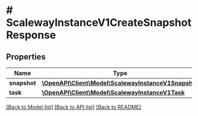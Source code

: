 # # ScalewayInstanceV1CreateSnapshotResponse

## Properties

Name | Type | Description | Notes
------------ | ------------- | ------------- | -------------
**snapshot** | [**\OpenAPI\Client\Model\ScalewayInstanceV1Snapshot**](ScalewayInstanceV1Snapshot.md) |  | [optional]
**task** | [**\OpenAPI\Client\Model\ScalewayInstanceV1Task**](ScalewayInstanceV1Task.md) |  | [optional]

[[Back to Model list]](../../README.md#models) [[Back to API list]](../../README.md#endpoints) [[Back to README]](../../README.md)
